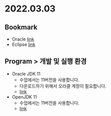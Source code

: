 # 2022.03.03


## Bookmark
- Oracle [link](http://oracle.com)
- Eclipse [link](http://eclipse.org)


## Program > 개발 및 실행 환경
- Oracle JDK 11 
   - 수업에서는 11버전을 사용합니다.
   - 다운로드하기 위해서 오라클 계정이 필요합니다.
   - [link](https://www.oracle.com/kr/java/technologies/javase/jdk11-archive-downloads.html)
- OpenJDK 11
   - 수업에서는 11버전을 사용합니다.
   - [link](https://jdk.java.net/11/)

